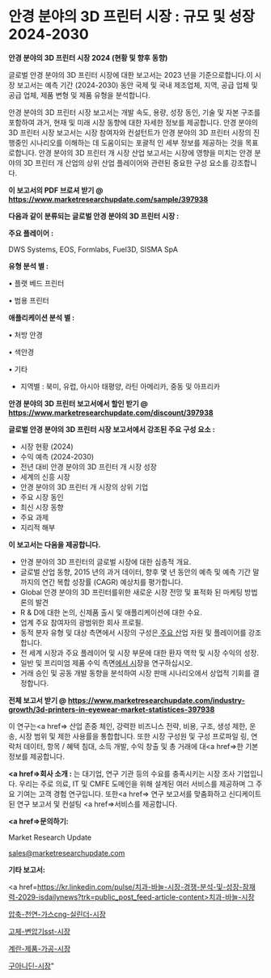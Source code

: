 # 안경 분야의 3D 프린터 시장 : 규모 및 성장 2024-2030

<strong>안경 분야의 3D 프린터 시장 2024 (현황 및 향후 동향)</strong>

글로벌 안경 분야의 3D 프린터 시장에 대한 보고서는 2023 년을 기준으로합니다.이 시장 보고서는 예측 기간 (2024-2030) 동안 국제 및 국내 제조업체, 지역, 공급 업체 및 공급 업체, 제품 변형 및 제품 유형을 분석합니다.

안경 분야의 3D 프린터 시장 보고서는 개발 속도, 용량, 성장 동인, 기술 및 자본 구조를 포함하여 과거, 현재 및 미래 시장 동향에 대한 자세한 정보를 제공합니다. 안경 분야의 3D 프린터 시장 보고서는 시장 참여자와 컨설턴트가 안경 분야의 3D 프린터 시장의 진행중인 시나리오를 이해하는 데 도움이되는 포괄적 인 세부 정보를 제공하는 것을 목표로합니다. 안경 분야의 3D 프린터 개 시장 산업 보고서는 시장에 영향을 미치는 안경 분야의 3D 프린터 개 산업의 상위 산업 플레이어와 관련된 중요한 구성 요소를 강조합니다.



<strong>이 보고서의 PDF 브로셔 받기 @ <a href=https://www.marketresearchupdate.com/sample/397938>https://www.marketresearchupdate.com/sample/397938</a></strong>



<strong>다음과 같이 분류되는 글로벌 안경 분야의 3D 프린터 시장 :</strong>



<strong>주요 플레이어 :</strong>

DWS Systems, EOS, Formlabs, Fuel3D, SISMA SpA



<strong>유형 분석 별 :</strong>

• 플랫 베드 프린터

• 범용 프린터



<strong>애플리케이션 분석 별 :</strong>

• 처방 안경

• 색안경

• 기타

<ul>
  <li>지역별 : 북미, 유럽, 아시아 태평양, 라틴 아메리카, 중동 및 아프리카</li>
</ul>


<strong>안경 분야의 3D 프린터 보고서에서 할인 받기 @ <a href=https://www.marketresearchupdate.com/discount/397938>https://www.marketresearchupdate.com/discount/397938</a></strong>



<strong>글로벌 안경 분야의 3D 프린터 시장 보고서에서 강조된 주요 구성 요소 :</strong>
<ul>
  <li>시장 현황 (2024)</li>
  <li>수익 예측 (2024-2030)</li>
  <li>전년 대비 안경 분야의 3D 프린터 개 시장 성장</li>
  <li>세계의 신흥 시장</li>
  <li>안경 분야의 3D 프린터 개 시장의 상위 기업</li>
  <li>주요 시장 동인</li>
  <li>최신 시장 동향</li>
  <li>주요 과제</li>
  <li>지리적 해부</li>
</ul>


<strong>이 보고서는 다음을 제공합니다.</strong>
<ul>
  <li>안경 분야의 3D 프린터의 글로벌 시장에 대한 심층적 개요.</li>
  <li>글로벌 산업 동향, 2015 년의 과거 데이터, 향후 몇 년 동안의 예측 및 예측 기간 말까지의 연간 복합 성장률 (CAGR) 예상치를 평가합니다.</li>
  <li>Global 안경 분야의 3D 프린터를위한 새로운 시장 전망 및 표적화 된 마케팅 방법론의 발견</li>
  <li>R &amp; D에 대한 논의, 신제품 출시 및 애플리케이션에 대한 수요.</li>
  <li>업계 주요 참여자의 광범위한 회사 프로필.</li>
  <li>동적 분자 유형 및 대상 측면에서 시장의 구성은<a href=> 주요 산</a>업 자원 및 플레이어를 강조합니다.</li>
  <li>전 세계 시장과 주요 플레이어 및 시장 부문에 대한 환자 역학 및 시장 수익의 성장.</li>
  <li>일반 및 프리미엄 제품 수익 측면<a href=>에서 시</a>장을 연구하십시오.</li>
  <li>거래 승인 및 공동 개발 동향을 분석하여 시장 판매 시나리오에서 상업적 기회를 결정합니다.</li>
</ul>



<strong>전체 보고서 받기 @ <a href=https://www.marketresearchupdate.com/industry-growth/3d-printers-in-eyewear-market-statistices-397938>https://www.marketresearchupdate.com/industry-growth/3d-printers-in-eyewear-market-statistices-397938</a></strong>

이 연구는<a href=> 산업 존중</a> 체인, 강력한 비즈니스 전략, 비용, 구조, 생성 제한, 운송, 시장 범위 및 제한 사용률을 통합합니다. 또한 시장 구성원 및 구성 프로파일 링, 연락처 데이터, 항목 / 혜택 침대, 소득 개발, 수익 창출 및 총 거래에 대<a href=>한 기본 </a>정보를 제공합니다.



<strong><a href=>회사 소</a>개 :</strong>
는 대기업, 연구 기관 등의 수요를 충족시키는 시장 조사 기업입니다. 우리는 주로 의료, IT 및 CMFE 도메인을 위해 설계된 여러 서비스를 제공하며 그 주요 기여는 고객 경험 연구입니다. 또한<a href=> 연구 보</a>고서를 맞춤화하고 신디케이트 된 연구 보고서 및 컨설팅 <a href=>서비스</a>를 제공합니다.



<strong><a href=>문의하기:</a></strong>

Market Research Update

sales@marketresearchupdate.com



<strong>기타 보고서:</strong>

<a href=https://kr.linkedin.com/pulse/치과-바늘-시장-경쟁-분석-및-성장-잠재력-2029-isdailynews?trk=public_post_feed-article-content>치과-바늘-시장</a>

<a href=https://www.linkedin.com/pulse/압축-천연-가스cng-실린더-시장-현재-및-미래-성장-2029-survey-spotlight-pro-24-analysis-rtjcf/>압축-천연-가스cng-실린더-시장</a>

<a href=https://www.linkedin.com/pulse/고체-변압기sst-시장-세분화-연구-및-목표-고객2029년-market-matrix-musings-analysis-ss29f/>고체-변압기sst-시장</a>

<a href=https://www.linkedin.com/pulse/계란-제품-가공-시장-현재-및-미래-성장-2029-analytics-avenue-adventures-24-ana-3v6xf/>계란-제품-가공-시장</a>

<a href=https://www.linkedin.com/pulse/구아니딘-시장-규모-및-성장-2023-analytics-alchemy-360-analysis-e89vc/>구아니딘-시장</a>"

